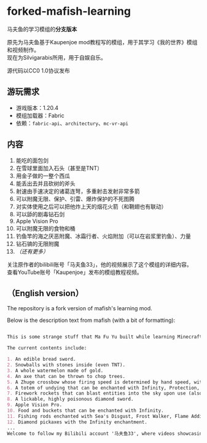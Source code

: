 # forked-mafish-learning

马夫鱼的学习模组的**分支版本**

原先为马夫鱼基于Kaupenjoe mod教程写的模组，用于其学习《我的世界》模组和视频制作。  
现在为Silvigarabis所用，用于自娱自乐。  

源代码以CC0 1.0协议发布

## 游玩需求

- 游戏版本：1.20.4
- 模组加载器：Fabric
- 依赖：`fabric-api`、`architectury`、`mc-vr-api`

## 内容

1. 能吃的面包剑
2. 在雪球里面加入石头（甚至是TNT）
3. 用金子做的一整个西瓜
4. 能丢出去并且砍树的斧头
5. 射速由手速决定的诸葛连弩，多重射击发射非常多箭
6. 可以附魔无限、保护、引雷、爆炸保护的不死图腾
7. 对实体使用之后可以把他炸上天的烟花火箭（和鞘翅也有联动）
8. 可以舔的剧毒钻石剑
9. Apple Vision Pro
10. 可以附魔无限的食物和桶
11. 钓鱼竿的海之厌恶附魔、冰霜行者、火焰附加（可以在岩浆里钓鱼）、力量
12. 钻石镐的无限附魔
13. *（还有更多）*

关注原作者的bilibili账号「马夫鱼33」，他的视频展示了这个模组的详细内容。  
查看YouTube账号「Kaupenjoe」发布的模组教程视频。  

## （English version）

The repository is a fork version of mafish's learning mod.

Below is the description text from mafish (with a bit of formatting):

```markdown

This is some strange stuff that Ma Fu Yu built while learning Minecraft mod development, based on the example mod by kuapenjoe.

The current contents include:

1. An edible bread sword.
2. Snowballs with stones inside (even TNT).
3. A whole watermelon made of gold.
4. An axe that can be thrown to chop trees.
5. A Zhuge crossbow whose firing speed is determined by hand speed, with multi-shot firing many arrows.
6. A totem of undying that can be enchanted with Infinity, Protection, Thunder Summoning, and Blast Protection.
7. Firework rockets that can blast entities into the sky upon use (also interacts with Elytra).
8. A lickable, highly poisonous diamond sword.
9. Apple Vision Pro.
10. Food and buckets that can be enchanted with Infinity.
11. Fishing rods enchanted with Sea's Disgust, Frost Walker, Flame Addition (allowing fishing in lava), and Strength.
12. Diamond pickaxes with the Infinity enchantment.
...
Welcome to follow my Bilibili account '马夫鱼33', where videos showcasing detailed usage are available.
```